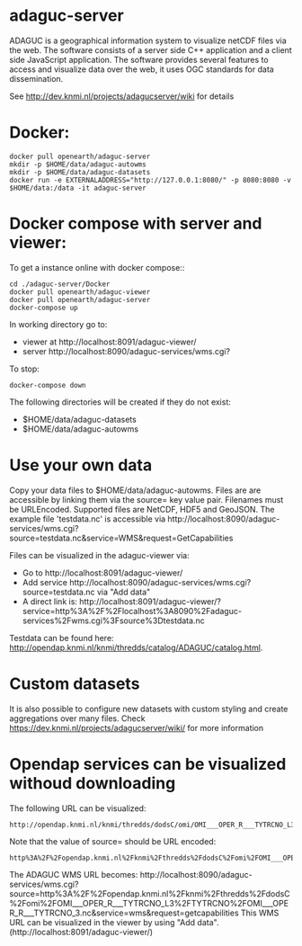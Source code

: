 # adaguc-server
ADAGUC is a geographical information system to visualize netCDF files via the web. The software consists of a server side C++ application and a client side JavaScript application. The software provides several features to access and visualize data over the web, it uses OGC standards for data dissemination.

See http://dev.knmi.nl/projects/adagucserver/wiki for details

# Docker:
```
docker pull openearth/adaguc-server
mkdir -p $HOME/data/adaguc-autowms
mkdir -p $HOME/data/adaguc-datasets
docker run -e EXTERNALADDRESS="http://127.0.0.1:8080/" -p 8080:8080 -v $HOME/data:/data -it adaguc-server 

```

# Docker compose with server and viewer:
To get a instance online with docker compose::
```
cd ./adaguc-server/Docker
docker pull openearth/adaguc-viewer
docker pull openearth/adaguc-server
docker-compose up 
```
In working directory go to:
* viewer at http://localhost:8091/adaguc-viewer/ 
* server http://localhost:8090/adaguc-services/wms.cgi? 

To stop:
```
docker-compose down
```

The following directories will be created if they do not exist:
* $HOME/data/adaguc-datasets 
* $HOME/data/adaguc-autowms 

# Use your own data
Copy your data files to $HOME/data/adaguc-autowms. Files are are accessible by linking them via the source= key value pair. Filenames must be URLEncoded. Supported files are NetCDF, HDF5 and GeoJSON.
The example file 'testdata.nc' is accessible via http://localhost:8090/adaguc-services/wms.cgi?source=testdata.nc&service=WMS&request=GetCapabilities

Files can be visualized in the adaguc-viewer via:
* Go to http://localhost:8091/adaguc-viewer/
* Add service http://localhost:8090/adaguc-services/wms.cgi?source=testdata.nc via "Add data"
* A direct link is: http://localhost:8091/adaguc-viewer/?service=http%3A%2F%2Flocalhost%3A8090%2Fadaguc-services%2Fwms.cgi%3Fsource%3Dtestdata.nc

Testdata can be found here: http://opendap.knmi.nl/knmi/thredds/catalog/ADAGUC/catalog.html. 

# Custom datasets
It is also possible to configure new datasets with custom styling and create aggregations over many files. Check https://dev.knmi.nl/projects/adagucserver/wiki/ for more information

# Opendap services can be visualized withoud downloading

The following URL can be visualized:
```
http://opendap.knmi.nl/knmi/thredds/dodsC/omi/OMI___OPER_R___TYTRCNO_L3/TYTRCNO/OMI___OPER_R___TYTRCNO_3.nc
```
Note that the value of source=<value> should be URL encoded:
```
http%3A%2F%2Fopendap.knmi.nl%2Fknmi%2Fthredds%2FdodsC%2Fomi%2FOMI___OPER_R___TYTRCNO_L3%2FTYTRCNO%2FOMI___OPER_R___TYTRCNO_3.nc
```

The ADAGUC WMS URL becomes: http://localhost:8090/adaguc-services/wms.cgi?source=http%3A%2F%2Fopendap.knmi.nl%2Fknmi%2Fthredds%2FdodsC%2Fomi%2FOMI___OPER_R___TYTRCNO_L3%2FTYTRCNO%2FOMI___OPER_R___TYTRCNO_3.nc&service=wms&request=getcapabilities
This WMS URL can be visualized in the viewer by using "Add data". (http://localhost:8091/adaguc-viewer/)
